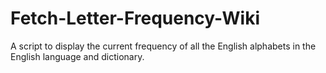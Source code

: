 # Fetch-Letter-Frequency-Wiki
A script to display the current frequency of all the English alphabets in the English language and dictionary.
